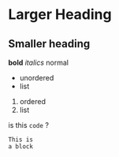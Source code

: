 # Larger Heading
## Smaller heading

**bold** *italics* normal

- unordered
- list

1. ordered
2. list

is this `code` ?

```
This is
a block
```


